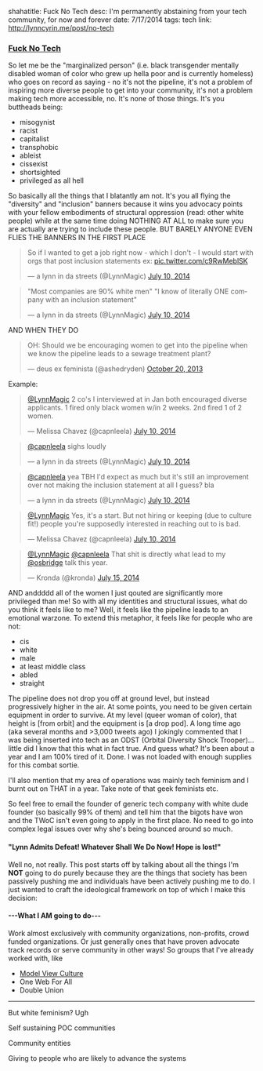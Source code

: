 shahatitle: Fuck No Tech
desc: I'm permanently abstaining from your tech community, for now and forever
date: 7/17/2014
tags: tech
link: http://lynncyrin.me/post/no-tech

### [Fuck No Tech](http://lynncyrin.me/post/fuck-no-tech)

So let me be the "marginalized person" (i.e. black transgender mentally disabled woman of color who grew up hella poor and is currently homeless) who goes on record as saying - no it's not the pipeline, it's not a problem of inspiring more diverse people to get into your community, it's not a problem making tech more accessible, no. It's none of those things. It's you buttheads being:

* misogynist
* racist
* capitalist
* transphobic
* ableist
* cissexist
* shortsighted
* privileged as all hell

<readmore></readmore>

So basically all the things that I blatantly am not. It's you all flying the "diversity" and "inclusion" banners because it wins you advocacy points with your fellow embodiments of structural oppression (read: other white people) while at the same time doing NOTHING AT ALL to make sure you are actually are trying to include these people. BUT BARELY ANYONE EVEN FLIES THE BANNERS IN THE FIRST PLACE

<blockquote class="twitter-tweet" lang="en"><p>So if I wanted to get a job right now - which I don&#39;t - I would start with orgs that post inclusion statements ex: <a href="https://t.co/c9RwMeblSK">pic.twitter.com/c9RwMeblSK</a></p>&mdash; a lynn in da streets (@LynnMagic) <a href="https://twitter.com/LynnMagic/statuses/487361141207625728">July 10, 2014</a></blockquote>
<script async src="//platform.twitter.com/widgets.js" charset="utf-8"></script>

<blockquote class="twitter-tweet" data-conversation="none" lang="en"><p>&quot;Most companies are 90% white men&quot;&#10;&#10;&quot;I know of literally ONE company with an inclusion statement&quot;</p>&mdash; a lynn in da streets (@LynnMagic) <a href="https://twitter.com/LynnMagic/statuses/487362911279407104">July 10, 2014</a></blockquote>
<script async src="//platform.twitter.com/widgets.js" charset="utf-8"></script>

AND WHEN THEY DO

<blockquote class="twitter-tweet" lang="en"><p>OH: Should we be encouraging women to get into the pipeline when we know the pipeline leads to a sewage treatment plant?</p>&mdash; deus ex feminista (@ashedryden) <a href="https://twitter.com/ashedryden/statuses/392052865709002752">October 20, 2013</a></blockquote>
<script async src="//platform.twitter.com/widgets.js" charset="utf-8"></script>

Example:

<blockquote class="twitter-tweet" data-conversation="none" lang="en"><p><a href="https://twitter.com/LynnMagic">@LynnMagic</a> 2 co&#39;s I interviewed at in Jan both encouraged diverse applicants. 1 fired only black women w/in 2 weeks. 2nd fired 1 of 2 women.</p>&mdash; Melissa Chavez (@capnleela) <a href="https://twitter.com/capnleela/statuses/487372461751926784">July 10, 2014</a></blockquote>
<script async src="//platform.twitter.com/widgets.js" charset="utf-8"></script>

<blockquote class="twitter-tweet" data-conversation="none" lang="en"><p><a href="https://twitter.com/capnleela">@capnleela</a> sighs loudly</p>&mdash; a lynn in da streets (@LynnMagic) <a href="https://twitter.com/LynnMagic/statuses/487375659702841345">July 10, 2014</a></blockquote>
<script async src="//platform.twitter.com/widgets.js" charset="utf-8"></script>

<blockquote class="twitter-tweet" data-conversation="none" lang="en"><p><a href="https://twitter.com/capnleela">@capnleela</a> yea TBH I&#39;d expect as much but it&#39;s still an improvement over not making the inclusion statement at all I guess? bla</p>&mdash; a lynn in da streets (@LynnMagic) <a href="https://twitter.com/LynnMagic/statuses/487375924804198400">July 10, 2014</a></blockquote>
<script async src="//platform.twitter.com/widgets.js" charset="utf-8"></script>

<blockquote class="twitter-tweet" data-conversation="none" lang="en"><p><a href="https://twitter.com/LynnMagic">@LynnMagic</a> Yes, it&#39;s a start. But not hiring or keeping (due to culture fit!) people you&#39;re supposedly interested in reaching out to is bad.</p>&mdash; Melissa Chavez (@capnleela) <a href="https://twitter.com/capnleela/statuses/487377912648437760">July 10, 2014</a></blockquote>
<script async src="//platform.twitter.com/widgets.js" charset="utf-8"></script>

<blockquote class="twitter-tweet" data-conversation="none" lang="en"><p><a href="https://twitter.com/LynnMagic">@LynnMagic</a> <a href="https://twitter.com/capnleela">@capnleela</a> That shit is directly what lead to my <a href="https://twitter.com/osbridge">@osbridge</a> talk this year.</p>&mdash; Kronda (@kronda) <a href="https://twitter.com/kronda/statuses/488891521786052608">July 15, 2014</a></blockquote>
<script async src="//platform.twitter.com/widgets.js" charset="utf-8"></script>

AND anddddd all of the women I just qouted are significantly more privileged than me! So with all my identities and structural issues, what do you think it feels like to me? Well, it feels like the pipeline leads to an emotional warzone. To extend this metaphor, it feels like for people who are not:

* cis
* white
* male
* at least middle class
* abled
* straight

The pipeline does not drop you off at ground level, but instead progressively higher in the air. At some points, you need to be given certain equipment in order to survive. At my level (queer woman of color), that height is [from orbit] and the equipment is [a drop pod]. A long time ago (aka several months and >3,000 tweets ago) I jokingly commented that I was being inserted into tech as an ODST (Orbital Diversity Shock Trooper)... little did I know that this what in fact true. And guess what? It's been about a year and I am 100% tired of it. Done. I was not loaded with enough supplies for this combat sortie.

I'll also mention that my area of operations was mainly tech feminism and I burnt out on THAT in a year. Take note of that geek feminists etc.

So feel free to email the founder of generic tech company with white dude founder (so basically 99% of them) and tell him that the bigots have won and the TWoC isn't even going to apply in the first place. No need to go into complex legal issues over why she's being bounced around so much.

#### "Lynn Admits Defeat! Whatever Shall We Do Now! Hope is lost!"

Well no, not really. This post starts off by talking about all the things I'm **NOT** going to do purely because they are the things that society has been passively pushing me and individuals have been actively pushing me to do. I just wanted to craft the ideological framework on top of which I make this decision:

#### ---What I AM going to do---

Work almost exclusively with community organizations, non-profits, crowd funded organizations. Or just generally ones that have proven advocate track records or serve community in other ways! So groups that I've already worked with, like

* [Model View Culture](http://modelviewculture.com)
* One Web For All
* Double Union

---

But white feminism? Ugh

Self sustaining POC communities

Community entities

Giving to people who are likely to advance the systems
